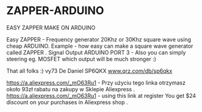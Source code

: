 # ZAPPER-ARDUINO
EASY ZAPPER MAKE ON ARDUINO 

Easy ZAPPER - Frequency generator 20Khz or 30Khz square wave using cheap ARDUINO.
Example - how easy can make a square wave generator called ZAPPER .
Signal Output ARDUINO PORT 3 - Also you can simply steering eg. MOSFET which output will be much stronger :)



That all folks :) 
vy73 De Daniel SP6QKX 
www.qrz.com/db/sp6qkx


https://a.aliexpress.com/_mO63Ru1 - Przy użyciu tego linka otrzymasz około 93zł rabatu na zakupy w Sklepie Aliexpress .
https://a.aliexpress.com/_mO63Ru1 - using this link at register You get $24 discount on your purchases in Aliexpress shop .
